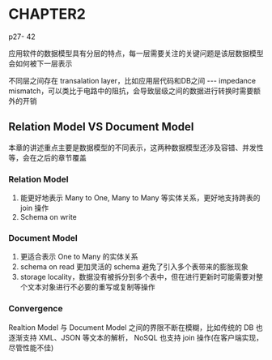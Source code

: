 # CHAPTER2

p27- 42

应用软件的数据模型具有分层的特点，每一层需要关注的关键问题是该层数据模型会如何被下一层表示

不同层之间存在 transalation layer，比如应用层代码和DB之间 --- impedance mismatch，可以类比于电路中的阻抗，会导致层级之间的数据进行转换时需要额外的开销

## Relation Model VS Document Model

本章的讲述重点主要是数据模型的不同表示，这两种数据模型还涉及容错、并发性等，会在之后的章节覆盖

### Relation Model

1. 能更好地表示 Many to One, Many to Many 等实体关系，更好地支持跨表的 join 操作
2. Schema on write

### Document Model

1. 更适合表示 One to Many 的实体关系
2. schema on read 更加灵活的 schema 避免了引入多个表带来的膨胀现象
3. storage locality，数据没有被拆分到多个表中，但在进行更新时可能需要对整个文本对象进行不必要的重写或复制等操作

### Convergence

Realtion Model 与 Document Model 之间的界限不断在模糊，比如传统的 DB 也逐渐支持 XML、JSON 等文本的解析， NoSQL 也支持 join 操作(在客户端实现，尽管性能不佳)
